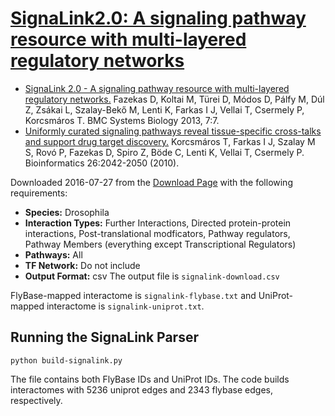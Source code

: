 # [SignaLink2.0: A signaling pathway resource with multi-layered regulatory networks](http://signalink.org)
- [SignaLink 2.0 - A signaling pathway resource with multi-layered regulatory networks.](http://www.biomedcentral.com/1752-0509/7/7) Fazekas D, Koltai M, Türei D, Módos D, Pálfy M, Dúl Z, Zsákai L, Szalay-Bekő M, Lenti K, Farkas I J, Vellai T, Csermely P, Korcsmáros T. BMC Systems Biology 2013, 7:7.
- [Uniformly curated signaling pathways reveal tissue-specific cross-talks and support drug target discovery.](http://bioinformatics.oxfordjournals.org/cgi/reprint/btq310?ijkey=exmTiN0PbYl8mPH&keytype=ref) Korcsmáros T, Farkas I J, Szalay M S, Rovó P, Fazekas D, Spiro Z, Böde C, Lenti K, Vellai T, Csermely P. Bioinformatics 26:2042-2050 (2010).

Downloaded 2016-07-27 from the [Download Page](http://signalink.org/download) with the following requirements:
- **Species:** Drosophila
- **Interaction Types:**  Further Interactions, Directed protein-protein interactions, Post-translational modficators, Pathway regulators, Pathway Members (everything except Transcriptional Regulators)
- **Pathways:** All
- **TF Network:** Do not include
- **Output Format:** csv
The output file is `signalink-download.csv`

FlyBase-mapped interactome is `signalink-flybase.txt` and UniProt-mapped interactome is `signalink-uniprot.txt`.

## Running the SignaLink Parser

```python build-signalink.py```

The file contains both FlyBase IDs and UniProt IDs.  The code builds interactomes with 5236 uniprot edges and 2343 flybase edges, respectively.